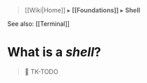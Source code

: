 > [[Wiki|Home]] ▸ **[[Foundations]]** ▸ **Shell**

See also: [[Terminal]]

# What is a _shell_?

> :construction: TK-TODO